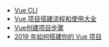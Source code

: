 
- [Vue CLI](https://cli.vuejs.org/zh/guide/creating-a-project.html#vue-create)
- [Vue 项目搭建流程和使用大全](https://blog.csdn.net/namechenfl/article/details/81149161)
- [Vue创建项目步骤](https://blog.csdn.net/cedricdx/article/details/101195635)
- [2019 年如何搭建你的 Vue 项目](https://zhuanlan.zhihu.com/p/70752505)